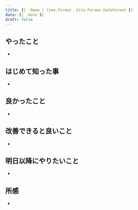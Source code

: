 ```yaml
---
title: {{ .Name | time.Format .Site.Params.DateFormat }}
date: {{ .Date }}
draft: false
---
```


## やったこと
- 

## はじめて知った事
- 

## 良かったこと
- 

## 改善できると良いこと
- 

## 明日以降にやりたいこと
- 

## 所感
- 